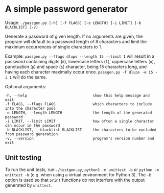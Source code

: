 # A simple password generator

Usage:
`./passgen.py [-h] [-f FLAGS] [-e LENGTH] [-i LIMIT] [-b BLACKLIST] [-v]`

Generate a password of given length. If no arguments are given, the program will default to a password length of 8 characters and limit the maximum occurrences of single characters to 1.

Example:
`passgen.py --flags dlups --length 15 --limit 1` will result in a password containing digits (`d`),
lowercase letters (`l`), uppercase letters (`u`), punctuation (`p`) and space (`s`) character, being 15 characters long, and
having each character maximally occur once. `passgen.py -f dlups -e 15 -i 1` will do the same.

Optional arguments:

```
-h, --help                              show this help message and exit
-f FLAGS, --flags FLAGS                 which characters to include into the character pool
-e LENGTH, --length LENGTH              the length of the generated password
-i LIMIT, --limit LIMIT                 how often a single character can occur in the password
-b BLACKLIST, --blacklist BLACKLIST     the characters to be excluded from password generation
-v, --version                           program's version number and exit
```

## Unit testing

To run the unit tests, run `./testgen.py`, `python3 -m unittest -b` or `python -m unittest -b` (e.g. when using a virtual environment for Python 3). The `-b` option is used so that `print` functions do not interfere with the output generated by `unittest`.
